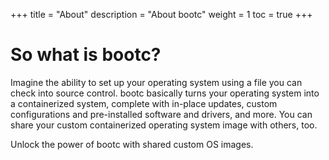+++
title = "About"
description = "About bootc"
weight = 1
toc = true
+++

# So what is bootc?

Imagine the ability to set up your operating system using a file you can check into source control. bootc basically turns your operating system into a containerized system, complete with in-place updates, custom configurations and pre-installed software and drivers, and more. You can share your custom containerized operating system image with others, too.

Unlock the power of bootc with shared custom OS images.